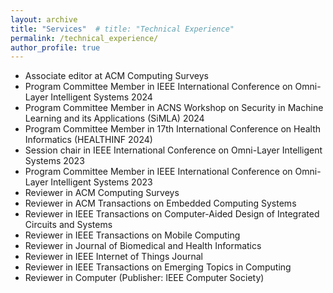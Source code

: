 ```yaml
---
layout: archive
title: "Services"  # title: "Technical Experience"
permalink: /technical_experience/
author_profile: true
---
```




* Associate editor at ACM Computing Surveys
* Program Committee Member in IEEE International Conference on Omni-Layer Intelligent Systems 2024
* Program Committee Member in ACNS Workshop on Security in Machine Learning and its Applications (SiMLA) 2024
* Program Committee Member in 17th International Conference on Health Informatics (HEALTHINF 2024)
* Session chair in IEEE International Conference on Omni-Layer Intelligent Systems 2023
* Program Committee Member in IEEE International Conference on Omni-Layer Intelligent Systems 2023
* Reviewer in ACM Computing Surveys
* Reviewer in ACM Transactions on Embedded Computing Systems
* Reviewer in IEEE Transactions on Computer-Aided Design of Integrated Circuits and Systems
* Reviewer in IEEE Transactions on Mobile Computing
* Reviewer in Journal of Biomedical and Health Informatics
* Reviewer in IEEE Internet of Things Journal
* Reviewer in IEEE Transactions on Emerging Topics in Computing
* Reviewer in Computer (Publisher: IEEE Computer Society)
